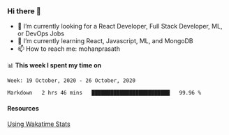 ### Hi there 👋

- 🔭 I’m currently looking for a React Developer, Full Stack Developer, ML, or DevOps Jobs
- 🌱 I’m currently learning React, Javascript, ML, and MongoDB
- 📫 How to reach me: mohanprasath

📊 **This week I spent my time on**
<!--START_SECTION:waka-->
```text
Week: 19 October, 2020 - 26 October, 2020

Markdown   2 hrs 46 mins   █████████████████████████   99.96 % 
```
<!--END_SECTION:waka-->

#### Resources
[Using Wakatime Stats](https://github.com/marketplace/actions/waka-readme)
